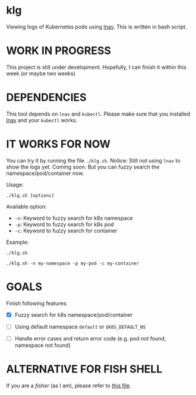 # klg
Viewing logs of Kubernetes pods using [lnav](https://lnav.org/).
This is written in bash script.

# WORK IN PROGRESS
This project is still under development. Hopefully, I can finish it within this week (or maybe two weeks)

# DEPENDENCIES

This tool depends on `lnav` and `kubectl`. Please make sure that you installed [lnav](https://lnav.org/) and your `kubectl` works.

# IT WORKS FOR NOW
You can try it by running the file `./klg.sh`.
Notice: Still not using `lnav` to show the logs yet. Coming soon. But you can fuzzy search the namespace/pod/container now.

Usage:
```
./klg.sh [options]
```

Available option:
- `-n`: Keyword to fuzzy search for k8s namespace
- `-p`: Keyword to fuzzy search for k8s pod
- `-c`: Keyword to fuzzy search for container

Example:
```
./klg.sh

./klg.sh -n my-namespace -p my-pod -c my-container
```

# GOALS
Finish following features:
- [x] Fuzzy search for k8s namespace/pod/container
- [ ] Using default namespace `default` or `$K8S_DEFAULT_NS`
- [ ] Handle error cases and return error code (e.g. pod not found, namespace not found)


# ALTERNATIVE FOR FISH SHELL
If you are a *fisher* (as I am), please refer to [this file](https://github.com/haphamdev/dot-files/blob/master/fish/functions/klg.fish).
